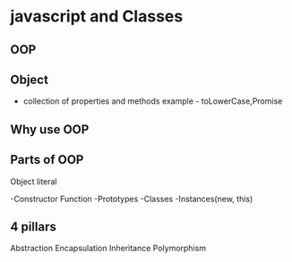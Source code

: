 # javascript and Classes


## OOP

## Object
- collection of properties and methods
example - toLowerCase,Promise

## Why use OOP

## Parts of OOP
Object literal

-Constructor Function
-Prototypes
-Classes
-Instances(new, this)


## 4 pillars

Abstraction
Encapsulation
Inheritance
Polymorphism